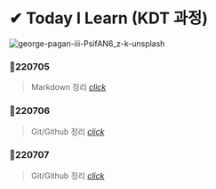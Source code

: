 # ✔ Today I Learn (KDT 과정)

![george-pagan-iii-PsifAN6_z-k-unsplash](https://user-images.githubusercontent.com/106505931/177666308-73146395-61ad-40c1-85e1-eb1ade0d43a2.jpg)


### 📝220705 

> Markdown 정리 [_click_](https://github.com/na-hyeong9/TIL/blob/master/markdown/markdown.md)

### 📝220706
> Git/Github 정리 [_click_](https://github.com/na-hyeong9/TIL/blob/master/git/git%20%EC%82%AC%EC%9A%A9%EB%B2%95.md)

### 📝220707
> Git/Github <branch> 정리 [_click_](https://github.com/na-hyeong9/TIL/blob/master/branch/branch.md)
